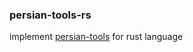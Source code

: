### persian-tools-rs
implement [persian-tools](https://github.com/persian-tools/persian-tools) for rust language

